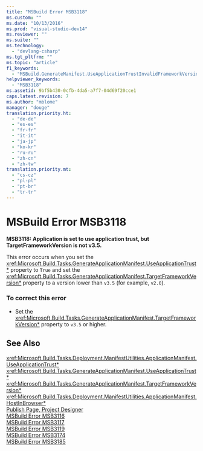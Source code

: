 ```yaml
---
title: "MSBuild Error MSB3118"
ms.custom: ""
ms.date: "10/13/2016"
ms.prod: "visual-studio-dev14"
ms.reviewer: ""
ms.suite: ""
ms.technology: 
  - "devlang-csharp"
ms.tgt_pltfrm: ""
ms.topic: "article"
f1_keywords: 
  - "MSBuild.GenerateManifest.UseApplicationTrustInvalidFrameworkVersion"
helpviewer_keywords: 
  - "MSB3118"
ms.assetid: 9bf5b430-0cfb-4da5-a7f7-04d69f20cce1
caps.latest.revision: 7
ms.author: "mblome"
manager: "douge"
translation.priority.ht: 
  - "de-de"
  - "es-es"
  - "fr-fr"
  - "it-it"
  - "ja-jp"
  - "ko-kr"
  - "ru-ru"
  - "zh-cn"
  - "zh-tw"
translation.priority.mt: 
  - "cs-cz"
  - "pl-pl"
  - "pt-br"
  - "tr-tr"
---
```

# MSBuild Error MSB3118
**MSB3118: Application is set to use application trust, but TargetFrameworkVersion is not v3.5.**  
  
 This error occurs when you set the <xref:Microsoft.Build.Tasks.GenerateApplicationManifest.UseApplicationTrust*> property to `True` and set the <xref:Microsoft.Build.Tasks.GenerateApplicationManifest.TargetFrameworkVersion*> property to a version lower than `v3.5` (for example, `v2.0`).  
  
### To correct this error  
  
-   Set the <xref:Microsoft.Build.Tasks.GenerateApplicationManifest.TargetFrameworkVersion*> property to `v3.5` or higher.  
  
## See Also  
 <xref:Microsoft.Build.Tasks.Deployment.ManifestUtilities.ApplicationManifest.UseApplicationTrust*>   
 <xref:Microsoft.Build.Tasks.GenerateApplicationManifest.UseApplicationTrust*>   
 <xref:Microsoft.Build.Tasks.GenerateApplicationManifest.TargetFrameworkVersion*>   
 <xref:Microsoft.Build.Tasks.Deployment.ManifestUtilities.ApplicationManifest.HostInBrowser*>   
 [Publish Page, Project Designer](../reference/publish-page--project-designer.md)   
 [MSBuild Error MSB3116](../misc/msbuild-error-msb3116.md)   
 [MSBuild Error MSB3117](../misc/msbuild-error-msb3117.md)   
 [MSBuild Error MSB3119](../misc/msbuild-error-msb3119.md)   
 [MSBuild Error MSB3174](../misc/msbuild-error-msb3174.md)   
 [MSBuild Error MSB3185](../misc/msbuild-error-msb3185.md)